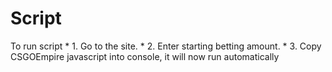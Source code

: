 # Script
To run script * 1. Go to the site. * 2. Enter starting betting amount. * 3. Copy CSGOEmpire javascript into console, it will now run automatically
